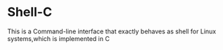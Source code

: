 # Shell-C
This is a Command-line interface that exactly behaves as shell for Linux systems,which is implemented in C
